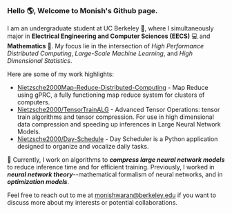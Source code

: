 ### Hello 🌎, Welcome to Monish's Github page. 

I am an undergraduate student at UC Berkeley 🐻, where I simultaneously major in **Electrical Engineering and Computer Sciences (EECS)** 💻 and **Mathematics** 🧮. 
My focus lie in the intersection of *High Performance Distributed Computing*, *Large-Scale Machine Learning*, and *High Dimensional Statistics*.

Here are some of my work highlights:
* [Nietzsche2000Map-Reduce-Distributed-Computing](https://github.com/Nietzsche2000/Map-Reduce-Distributed-Computing) - Map Reduce using gPRC, a fully functioning map reduce system for clusters of computers. 
* [Nietzsche2000/TensorTrainALG](https://github.com/Nietzsche2000/TensorTrainALG) - Advanced Tensor Operations: tensor train algorithms and tensor compression. For use in high dimensional data compression and speeding up inferences in Large Neural Network Models.
* [Nietzsche2000/Day-Schedule](https://github.com/Nietzsche2000/Day-Schedule) - Day Scheduler is a Python application designed to organize and vocalize daily tasks.

🔭 Currently, I work on algorithms to ***compress large neural network models*** to reduce inference time and for efficient training. Previously, I worked in ***neural network theory***--mathematical formalism of neural networks, and in ***optimization models***.

Feel free to reach out to me at monishwaran@berkeley.edu if you want to discuss more about my interests or potential collaborations. 



<!--
[![Monishwaran's GitHub stats](https://github-readme-stats.vercel.app/api?username=Nietzsche2000&hide=contribs,issues&count_private=true&show_icons=true&theme=tokyonight)](https://github.com/anuraghazra/github-readme-stats)
-->


<!--
**Nietzsche2000/Nietzsche2000** is a ✨ _special_ ✨ repository because its `README.md` (this file) appears on your GitHub profile.

Here are some ideas to get you started:

- 🔭 I’m currently working on ...
- 🌱 I’m currently learning ...
- 👯 I’m looking to collaborate on ...
- 🤔 I’m looking for help with ...
- 💬 Ask me about ...
- 📫 How to reach me: ...
- 😄 Pronouns: ...
- ⚡ Fun fact: ...
-->
